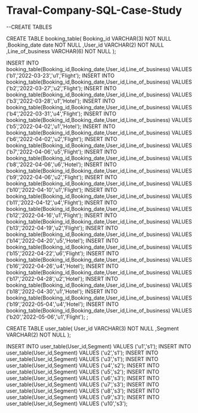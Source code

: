 # Traval-Company-SQL-Case-Study

--CREATE TABLES

CREATE TABLE booking_table(
   Booking_id       VARCHAR(3) NOT NULL 
  ,Booking_date     date NOT NULL
  ,User_id          VARCHAR(2) NOT NULL
  ,Line_of_business VARCHAR(6) NOT NULL
);

INSERT INTO booking_table(Booking_id,Booking_date,User_id,Line_of_business) VALUES ('b1','2022-03-23','u1','Flight');
INSERT INTO booking_table(Booking_id,Booking_date,User_id,Line_of_business) VALUES ('b2','2022-03-27','u2','Flight');
INSERT INTO booking_table(Booking_id,Booking_date,User_id,Line_of_business) VALUES ('b3','2022-03-28','u1','Hotel');
INSERT INTO booking_table(Booking_id,Booking_date,User_id,Line_of_business) VALUES ('b4','2022-03-31','u4','Flight');
INSERT INTO booking_table(Booking_id,Booking_date,User_id,Line_of_business) VALUES ('b5','2022-04-02','u1','Hotel');
INSERT INTO booking_table(Booking_id,Booking_date,User_id,Line_of_business) VALUES ('b6','2022-04-02','u2','Flight');
INSERT INTO booking_table(Booking_id,Booking_date,User_id,Line_of_business) VALUES ('b7','2022-04-06','u5','Flight');
INSERT INTO booking_table(Booking_id,Booking_date,User_id,Line_of_business) VALUES ('b8','2022-04-06','u6','Hotel');
INSERT INTO booking_table(Booking_id,Booking_date,User_id,Line_of_business) VALUES ('b9','2022-04-06','u2','Flight');
INSERT INTO booking_table(Booking_id,Booking_date,User_id,Line_of_business) VALUES ('b10','2022-04-10','u1','Flight');
INSERT INTO booking_table(Booking_id,Booking_date,User_id,Line_of_business) VALUES ('b11','2022-04-12','u4','Flight');
INSERT INTO booking_table(Booking_id,Booking_date,User_id,Line_of_business) VALUES ('b12','2022-04-16','u1','Flight');
INSERT INTO booking_table(Booking_id,Booking_date,User_id,Line_of_business) VALUES ('b13','2022-04-19','u2','Flight');
INSERT INTO booking_table(Booking_id,Booking_date,User_id,Line_of_business) VALUES ('b14','2022-04-20','u5','Hotel');
INSERT INTO booking_table(Booking_id,Booking_date,User_id,Line_of_business) VALUES ('b15','2022-04-22','u6','Flight');
INSERT INTO booking_table(Booking_id,Booking_date,User_id,Line_of_business) VALUES ('b16','2022-04-26','u4','Hotel');
INSERT INTO booking_table(Booking_id,Booking_date,User_id,Line_of_business) VALUES ('b17','2022-04-28','u2','Hotel');
INSERT INTO booking_table(Booking_id,Booking_date,User_id,Line_of_business) VALUES ('b18','2022-04-30','u1','Hotel');
INSERT INTO booking_table(Booking_id,Booking_date,User_id,Line_of_business) VALUES ('b19','2022-05-04','u4','Hotel');
INSERT INTO booking_table(Booking_id,Booking_date,User_id,Line_of_business) VALUES ('b20','2022-05-06','u1','Flight');
;

CREATE TABLE user_table(
   User_id VARCHAR(3) NOT NULL
  ,Segment VARCHAR(2) NOT NULL
);

INSERT INTO user_table(User_id,Segment) VALUES ('u1','s1');
INSERT INTO user_table(User_id,Segment) VALUES ('u2','s1');
INSERT INTO user_table(User_id,Segment) VALUES ('u3','s1');
INSERT INTO user_table(User_id,Segment) VALUES ('u4','s2');
INSERT INTO user_table(User_id,Segment) VALUES ('u5','s2');
INSERT INTO user_table(User_id,Segment) VALUES ('u6','s3');
INSERT INTO user_table(User_id,Segment) VALUES ('u7','s3');
INSERT INTO user_table(User_id,Segment) VALUES ('u8','s3');
INSERT INTO user_table(User_id,Segment) VALUES ('u9','s3');
INSERT INTO user_table(User_id,Segment) VALUES ('u10','s3');
